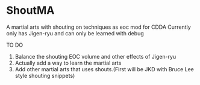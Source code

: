 # ShoutMA
A martial arts with shouting on techniques as eoc mod for CDDA
Currently only has Jigen-ryu and can only be learned with debug

TO DO
1. Balance the shouting EOC volume and other effects of Jigen-ryu
2. Actually add a way to learn the martial arts
3. Add other martial arts that uses shouts.(First will be JKD with Bruce Lee style shouting snippets)

